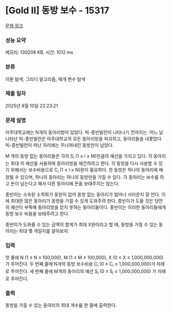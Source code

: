 # [Gold II] 동방 보수 - 15317 

[문제 링크](https://www.acmicpc.net/problem/15317) 

### 성능 요약

메모리: 130208 KB, 시간: 1012 ms

### 분류

이분 탐색, 그리디 알고리즘, 매개 변수 탐색

### 제출 일자

2025년 8월 10일 22:23:21

### 문제 설명

<p>아주대학교에는 N개의 동아리방이 있었다. 빅-종빈빌런이 나타나기 전까지는. 어느 날 나타난 빅-종빈빌런은 아주대학교의 모든 동아리방을 파괴하고, 동아리들을 내쫓았다. 빅-종빈빌런이 떠난 자리에는 무너져내린 동방만이 남았다.</p>

<p>M 개의 동방 없는 동아리들은 각자 S<sub>i</sub> (1 ≤ i ≤ M)만큼의 예산을 가지고 있다. 각 동아리는 최대 이 예산을 사용하여 동아리방을 재건하려고 한다. 각 동방을 다시 사용할 수 있기 위해서는 보수비용으로 C<sub>i</sub> (1 ≤ i ≤ N)원이 필요하다. 한 동방은 하나의 동아리에 배정될 수 있으며, 하나의 동아리는 하나의 동방만을 가질 수 있다. 각 동아리는 보수를 하고 돈이 남는다고 해서 다른 동아리에 돈을 보태주지는 않는다.</p>

<p>종빈이는 소속된 소학회가 동방이 없어 동방 없는 동아리가 얼마나 서러운지 잘 안다. 이에 최대한 많은 동아리가 동방을 가질 수 있게 도와주려 한다. 종빈이가 도울 것은 당연히 예산이 부족해 동아리방을 얻지 못하는 동아리들이다. 종빈이는 이러한 동아리들에게 동방 보수 비용을 보태주려고 한다. </p>

<p>종빈이가 도와줄 수 있는 금액의 합계가 최대 X원이라고 할 때, 동방을 가질 수 있는 동아리는 최대 몇 개일지를 알아보자.</p>

### 입력 

 <p>첫 줄에 N (1 ≤ N ≤ 100,000), M (1 ≤ M ≤ 100,000), X (0 ≤ X ≤ 1,000,000,000) 가 주어진다. 두 번째 줄에 N개의 동방 보수비용 C<sub>i</sub> (0 ≤ C<sub>i</sub> ≤ 1,000,000,000)가 차례로 주어진다. 세 번째 줄에 M개의 동아리의 예산 S<sub>i</sub> (0 ≤ S<sub>i</sub> ≤ 1,000,000,000) 가 차례로 주어진다.</p>

### 출력 

 <p>동방을 가질 수 있는 동아리의 최대 개수를 한 줄에 출력한다.</p>

